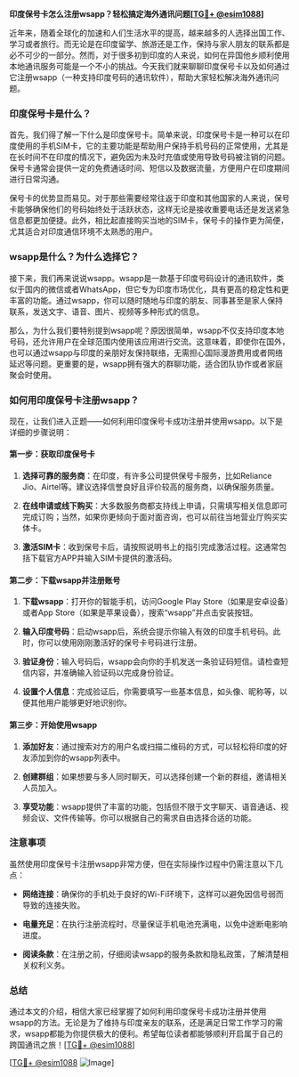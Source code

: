 **印度保号卡怎么注册wsapp？轻松搞定海外通讯问题[[TG💪+ @esim1088](https://t.me/s/esim1088)]**

近年来，随着全球化的加速和人们生活水平的提高，越来越多的人选择出国工作、学习或者旅行。而无论是在印度留学、旅游还是工作，保持与家人朋友的联系都是必不可少的一部分。然而，对于很多初到印度的人来说，如何在异国他乡顺利使用本地通讯服务可能是一个不小的挑战。今天我们就来聊聊印度保号卡以及如何通过它注册wsapp（一种支持印度号码的通讯软件），帮助大家轻松解决海外通讯问题。

### 印度保号卡是什么？

首先，我们得了解一下什么是印度保号卡。简单来说，印度保号卡是一种可以在印度使用的手机SIM卡，它的主要功能是帮助用户保持手机号码的正常使用，尤其是在长时间不在印度的情况下，避免因为未及时充值或使用导致号码被注销的问题。保号卡通常会提供一定的免费通话时间、短信以及数据流量，方便用户在印度期间进行日常沟通。

保号卡的优势显而易见。对于那些需要经常往返于印度和其他国家的人来说，保号卡能够确保他们的号码始终处于活跃状态，这样无论是接收重要电话还是发送紧急信息都更加便捷。此外，相比起直接购买当地的SIM卡，保号卡的操作更为简便，尤其适合对印度通信环境不太熟悉的用户。

### wsapp是什么？为什么选择它？

接下来，我们再来说说wsapp。wsapp是一款基于印度号码设计的通讯软件，类似于国内的微信或者WhatsApp，但它专为印度市场优化，具有更高的稳定性和更丰富的功能。通过wsapp，你可以随时随地与印度的朋友、同事甚至是家人保持联系，发送文字、语音、图片、视频等多种形式的信息。

那么，为什么我们要特别提到wsapp呢？原因很简单，wsapp不仅支持印度本地号码，还允许用户在全球范围内使用该应用进行交流。这意味着，即使你在国外，也可以通过wsapp与印度的亲朋好友保持联络，无需担心国际漫游费用或者网络延迟等问题。更重要的是，wsapp拥有强大的群聊功能，适合团队协作或者家庭聚会时使用。

### 如何用印度保号卡注册wsapp？

现在，让我们进入正题——如何利用印度保号卡成功注册并使用wsapp。以下是详细的步骤说明：

#### 第一步：获取印度保号卡

1. **选择可靠的服务商**：在印度，有许多公司提供保号卡服务，比如Reliance Jio、Airtel等。建议选择信誉良好且评价较高的服务商，以确保服务质量。
   
2. **在线申请或线下购买**：大多数服务商都支持线上申请，只需填写相关信息即可完成订购；当然，如果你更倾向于面对面咨询，也可以前往当地营业厅购买实体卡。

3. **激活SIM卡**：收到保号卡后，请按照说明书上的指引完成激活过程。这通常包括下载官方APP并输入SIM卡提供的激活码。

#### 第二步：下载wsapp并注册账号

1. **下载wsapp**：打开你的智能手机，访问Google Play Store（如果是安卓设备）或者App Store（如果是苹果设备），搜索“wsapp”并点击安装按钮。

2. **输入印度号码**：启动wsapp后，系统会提示你输入有效的印度手机号码。此时，你可以使用刚刚激活好的保号卡号码进行注册。

3. **验证身份**：输入号码后，wsapp会向你的手机发送一条验证码短信。请检查短信内容，并准确输入验证码以完成身份验证。

4. **设置个人信息**：完成验证后，你需要填写一些基本信息，如头像、昵称等，以便其他用户能够更好地识别你。

#### 第三步：开始使用wsapp

1. **添加好友**：通过搜索对方的用户名或扫描二维码的方式，可以轻松将印度的好友添加到你的wsapp列表中。

2. **创建群组**：如果想要与多人同时聊天，可以选择创建一个新的群组，邀请相关人员加入。

3. **享受功能**：wsapp提供了丰富的功能，包括但不限于文字聊天、语音通话、视频会议、文件传输等。你可以根据自己的需求自由选择合适的功能。

### 注意事项

虽然使用印度保号卡注册wsapp非常方便，但在实际操作过程中仍需注意以下几点：

- **网络连接**：确保你的手机处于良好的Wi-Fi环境下，这样可以避免因信号弱而导致的连接失败。
  
- **电量充足**：在执行注册流程时，尽量保证手机电池充满电，以免中途断电影响进度。

- **阅读条款**：在注册之前，仔细阅读wsapp的服务条款和隐私政策，了解清楚相关权利义务。

### 总结

通过本文的介绍，相信大家已经掌握了如何利用印度保号卡成功注册并使用wsapp的方法。无论是为了维持与印度亲友的联系，还是满足日常工作学习的需求，wsapp都能为你提供极大的便利。希望每位读者都能够顺利开启属于自己的跨国通讯之旅！[[TG💪+ @esim1088](https://t.me/s/esim1088)]

[[TG💪+ @esim1088](https://t.me/s/esim1088) ![Image](https://i.postimg.cc/4NQfJmqS/Snipaste-2025-05-13-00-14-12.png)]